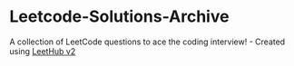 # Leetcode-Solutions-Archive
A collection of LeetCode questions to ace the coding interview! - Created using [LeetHub v2](https://github.com/arunbhardwaj/LeetHub-2.0)
